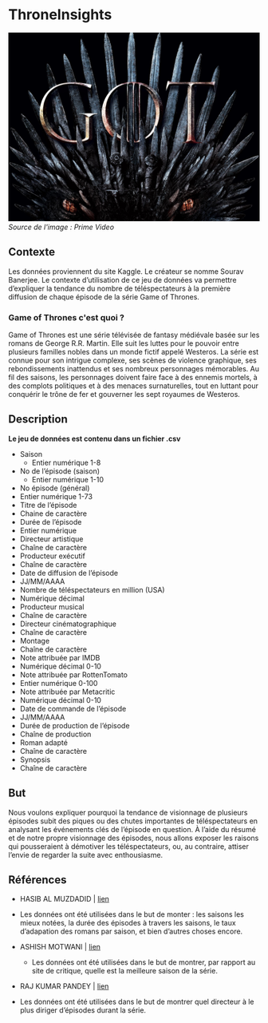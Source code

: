 # ThroneInsights

![Photo illustrative de GoT](/illustration.jpg)
_Source de l'image : Prime Video_

## Contexte
Les données proviennent du site Kaggle. Le créateur se nomme Sourav Banerjee. Le contexte d’utilisation de ce jeu de données va permettre d’expliquer la tendance du nombre de téléspectateurs à la première diffusion de chaque épisode de la série Game of Thrones.

### Game of Thrones c'est quoi ?
Game of Thrones est une série télévisée de fantasy médiévale basée sur les romans de George R.R. Martin. Elle suit les luttes pour le pouvoir entre plusieurs familles nobles dans un monde fictif appelé Westeros. La série est connue pour son intrigue complexe, ses scènes de violence graphique, ses rebondissements inattendus et ses nombreux personnages mémorables. Au fil des saisons, les personnages doivent faire face à des ennemis mortels, à des complots politiques et à des menaces surnaturelles, tout en luttant pour conquérir le trône de fer et gouverner les sept royaumes de Westeros.

## Description
**Le jeu de données est contenu dans un fichier .csv**

- Saison  
  - Entier numérique 1-8
- No de l’épisode (saison)
  - Entier numérique 1-10
-	No épisode (général)
  -	Entier numérique 1-73
-	Titre de l’épisode
  - Chaine de caractère
-	Durée de l’épisode
  - Entier numérique
-	Directeur artistique
 -	Chaîne de caractère
-	Producteur exécutif 
  - Chaîne de caractère
-	Date de diffusion de l’épisode
  - JJ/MM/AAAA
-	Nombre de téléspectateurs en million (USA)
  - Numérique décimal
-	Producteur musical	
  - Chaîne de caractère
-	Directeur cinématographique
  - Chaîne de caractère
-	Montage
  - Chaîne de caractère
-	Note attribuée par IMDB
  - Numérique décimal 0-10
-	Note attribuée par RottenTomato
  - Entier numérique 0-100 
-	Note attribuée par Metacritic
  - Numérique décimal 0-10
-	Date de commande de l’épisode
  - JJ/MM/AAAA
-	Durée de production de l’épisode
  - Chaîne de production
-	Roman adapté
  - Chaîne de caractère
-	Synopsis
  - Chaîne de caractère

## But

Nous voulons expliquer pourquoi la tendance de visionnage de plusieurs épisodes subit des piques ou des chutes importantes de téléspectateurs en analysant les événements clés de l’épisode en question.
 À l’aide du résumé et de notre propre visionnage des épisodes, nous allons exposer les raisons qui pousseraient à démotiver les téléspectateurs, ou, au contraire, attiser l’envie de regarder la suite avec enthousiasme.  
## Références

-	HASIB AL MUZDADID | [lien](https://www.kaggle.com/code/hasibalmuzdadid/game-of-thrones-analysis)
  - Les données ont été utilisées dans le but de monter : les saisons les mieux notées, la durée des épisodes à travers les saisons, le taux d’adapation des romans par saison, et bien d’autres choses encore.
  
- ASHISH MOTWANI | [lien](https://www.kaggle.com/code/ashishmotwani/got-best-season-eda)
  - Les données ont été utilisées dans le but de montrer, par rapport au site de critique, quelle est la meilleure saison de la série.

-	RAJ KUMAR PANDEY | [lien](https://www.kaggle.com/code/rajkumarpandey02/games-of-thrones-eda)
  - Les données ont été utilisées dans le but de montrer quel directeur à le plus diriger d’épisodes durant la série. 

